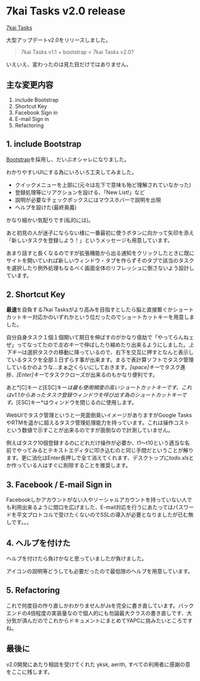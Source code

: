 # 7kai Tasks v2.0 release

[7kai Tasks](https://tasks.7kai.org/)

大型アップデートv2.0をリリースしました。

> 7kai Tasks v1.1 + bootstrap = 7kai Tasks v2.0?

いえいえ、変わったのは見た目だけではありません。

## 主な変更内容

1. include Bootstrap
2. Shortcut Key
3. Facebook Sign in
4. E-mail Sign in
5. Refactoring

## 1. include Bootstrap

[Bootstrap](http://twitter.github.com/bootstrap/)を採用し、だいぶオシャレになりました。

わかりやすいUIにする為にいろいろ工夫してみました。

- クイックメニューを上部に(元々は左下で意味も殆ど理解されていなかった)
- 登録処理等にリアクションを設ける、「New List!」など
- 説明が必要なチェックボックスにはマウスホバーで説明を出現
- ヘルプを設けた(最終奥義)

かなり細かい気配りです(私的には)。

あと初見の人が迷子にならない様に一番最初に使うボタンに向かって矢印を添え「新しいタスクを登録しよう！」というメッセージも用意しています。

あまり話すと長くなるのですが拡張機能から出る通知をクリックしたときに既にサイトを開いていれば新しいウィンドウ・タブを作らずそのタブで該当のタスクを選択したり例外処理もなるべく画面全体のリフレッシュに倒さないよう設計しています。

## 2. Shortcut Key

**最速**を自負する7kai Tasksがより高みを目指すとしたら脳と直接繋ぐかショートカットキー対応かのいずれかという位だったのでショートカットキーを用意しました。

自分自身タスク１個１個開いて期日を伸ばすのがかなり億劫で「やってらんねェぜ」ってなってたので*左右キー*で伸ばしたり縮めたり出来るようにしました。*上下キー*は選択タスクの移動に降っているので、右下を交互に押すとなんと表示しているタスクを全部１日ずらす事が出来ます。まるで表計算ソフトでタスク管理しているかのような...まぁ之くらいにしておきます。*[space]キー*でタスク進捗、*[Enter]キー*でタスククローズが出来るのもかなり便利です。

あと*[C]キー*と*[ESC]キー*は最も使用頻度の高いショートカットキーです、これはv1.1からあったタスク登録ウィンドウを呼び出す為のショートカットキーです。*[ESC]キー*はウィンドウを閉じるのに使用します。

WebUIでタスク管理というと一見面倒臭いイメージがありますがGoogle TasksやRTMを遥かに超えるタスク管理処理能力を持っています。これは操作コストという数値で示すことが出来るのですが面倒なので計測していません。

例えばタスク10個登録するのにどれだけ操作が必要か、t1〜t10という適当な名前でやってみるとテキストエディタに叩き込むのと同じ手間だということが解ります。更に消化はEnter長押しで全て消えてくれます、デスクトップに*todo.xls*とか作っている人はすぐに削除することを推奨します。

## 3. Facebook / E-mail Sign in

Facebookしかアカウントがない人やソーシャルアカウントを持っていない人でも利用出来るように間口を広げました、E-mail対応を行うにあたってはパスワードを平文プロトコルで受けたくないのでSSLの導入が必要となりましたが已む無しです。。。

## 4. ヘルプを付けた

ヘルプを付けたら負けかなと思っていましたが負けました。

アイコンの説明等どうしても必要だったので最低限のヘルプを用意しています。

## 5. Refactoring

これで何度目の作り直しかわかりませんがJsを完全に書き直しています。バックエンドの4倍程度の実装量なので個人的にも勿論最大クラスの書き直しです、大分気が済んだのでこれからドキュメントにまとめてYAPCに挑みたいところですね。

## 最後に

v2.0開発にあたり相談を受けてくれた yksk, aerith, すべての利用者に感謝の意をここに残します。
